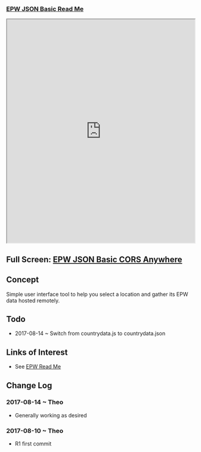 <span style=display:none; >[You are now in a GitHub source code view - click this link to view Read Me file as a web page]( https://ibpsa2017.github.io/epw-json-basic/#README.md "View file as a web page." ) </span>



### [EPW JSON Basic Read Me]( #README.md )


<iframe src=https://ibpsa2017.github.io/epw-json-basic/epw-json-basic-cors-anywhere.html width=100% height=600px onload=this.contentWindow.controls.enableZoom=false; ></iframe>

## Full Screen: [EPW JSON Basic CORS Anywhere]( https://ibpsa2017.github.io/epw-json-basic/epw-json-basic-cors-anywhere.html )


## Concept


Simple user interface tool to help you select a location and gather its EPW data hosted remotely.


## Todo

* 2017-08-14 ~ Switch from countrydata.js to countrydata.json


## Links of Interest

* See [EPW Read Me]( https://ibpsa2017.github.io/index.html#readme-epw.md )


## Change Log

### 2017-08-14 ~ Theo

* Generally working as desired

### 2017-08-10 ~ Theo

* R1 first commit